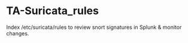 # TA-Suricata_rules
Index /etc/suricata/rules to review snort signatures in Splunk &amp; monitor changes.
